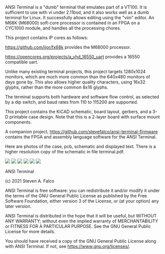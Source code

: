 ANSI Terminal is a "dumb" terminal that emulates part of a VT100.  It is sufficient to use with vi under 2.11bsd, and it also works well as a dumb terminal for Linux.  It successfully allows editing using the "vim" editor.  An M68K (M68000) soft-core processor is contained in an FPGA on a CYC1000 module, and handles all the processing chores.

This project contains IP cores as follows:

https://github.com/ijor/fx68k provides the M68000 processor.

https://opencores.org/projects/a_vhd_16550_uart provides a 16550 compatible uart.

Unlike many existing terminal projects, this project targets 1280x1024 monitors, which are much more common than the 640x480 monitors of days gone by.  This also allows higher quality characters, using 16x32 glyphs, rather than the more common 8x16 glyphs.

The terminal supports both hardware and software flow control, as selected by a dip switch, and baud rates from 110 to 115200 are supported.

This project contains the KiCAD schematic, board layout, gerbers, and a 3-D printable case design.  Note that this is a 2-layer board with surface mount components.

A companion project, https://github.com/stevefalco/ansi-terminal-firmware contains the FPGA and assembly language software for the ANSI Terminal.

Here are photos of the case, pcb, schematic and displayed text.  There is a higher resolution copy of the schematic in file terminal.pdf.

<img src="screenshots/hardware.jpg" >

<img src="screenshots/interior.jpg" >

<img src="screenshots/pcb.jpg" >

<img src="screenshots/underside.jpg" >

<img src="screenshots/schematic.png" >

<img src="screenshots/display.jpg" >

ANSI Terminal

(c) 2021 Steven A. Falco

ANSI Terminal is free software: you can redistribute it and/or modify
it under the terms of the GNU General Public License as published by
the Free Software Foundation, either version 3 of the License, or
(at your option) any later version.

ANSI Terminal is distributed in the hope that it will be useful,
but WITHOUT ANY WARRANTY; without even the implied warranty of
MERCHANTABILITY or FITNESS FOR A PARTICULAR PURPOSE.  See the
GNU General Public License for more details.

You should have received a copy of the GNU General Public License
along with ANSI Terminal.  If not, see <https://www.gnu.org/licenses/>.
